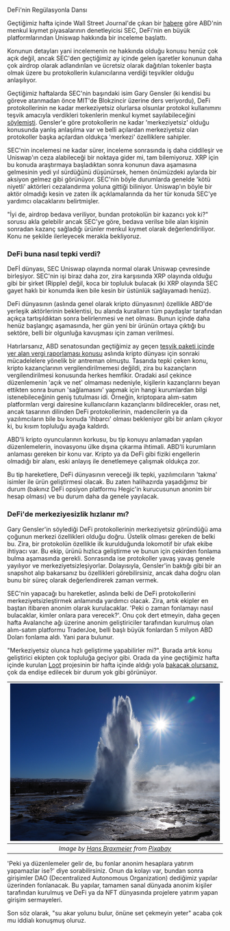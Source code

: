 DeFi'nin Regülasyonla Dansı

Geçtiğimiz hafta içinde Wall Street Journal'de çıkan bir [habere](https://www.wsj.com/articles/regulators-investigate-crypto-exchange-developer-uniswap-labs-11630666800) göre ABD'nin menkul kıymet piyasalarının denetleyicisi SEC, DeFi'nin en büyük platformlarından Uniswap hakkında bir inceleme başlattı. 

Konunun detayları yani incelemenin ne hakkında olduğu konusu henüz çok açık değil, ancak SEC'den geçtiğimiz ay içinde gelen işaretler konunun daha çok airdrop olarak adlandırılan ve ücretsiz olarak dağıtılan tokenler başta olmak üzere bu protokollerin kulanıcılarına verdiği teşvikler olduğu anlaşılıyor. 

Geçtiğimiz haftalarda SEC'nin başındaki isim Gary Gensler (ki kendisi bu göreve atanmadan önce MIT'de Blokzincir üzerine ders veriyordu), DeFi protokollerinin ne kadar merkeziyetsiz olurlarsa olsunlar protokol kullanımını teşvik amacıyla verdikleri tokenlerin menkul kıymet sayılabileceğini [söylemişti](https://www.theblockcrypto.com/linked/115016/defi-projects-regulation-sec-chairman-gensler). Gensler'e göre protokollerin ne kadar 'merkeziyetsiz' olduğu konusunda yanlış anlaşılma var ve belli açılardan merkeziyetsiz olan protokoller başka açılardan oldukça 'merkezi' özelliklere sahipler. 

SEC'nin incelemesi ne kadar sürer, inceleme sonrasında iş daha ciddileşir ve Uniswap'ın ceza alabileceği bir noktaya gider mi, tam bilemiyoruz. XRP için bu konuda araştırmaya başladıktan sonra konunun dava aşamasına gelmesinin yedi yıl sürdüğünü düşünürsek, hemen önümüzdeki aylarda bir aksiyon gelmez gibi görünüyor. SEC'nin böyle durumlarda genelde 'kötü niyetli' aktörleri cezalandırma yoluna gittiği biliniyor. Uniswap'ın böyle bir aktör olmadığı kesin ve zaten ilk açıklamalarında da her tür konuda SEC'ye yardımcı olacaklarını belirtmişler. 

"İyi de, airdrop bedava veriliyor, bundan protokolün bir kazancı yok ki?" sorusu akla gelebilir ancak SEC'ye göre, bedava verilse bile alan kişinin sonradan kazanç sağladığı ürünler menkul kıymet olarak değerlendiriliyor. Konu ne şekilde ilerleyecek merakla bekliyoruz. 

### DeFi buna nasıl tepki verdi?

DeFİ dünyası, SEC Uniswap olayında normal olarak Uniswap çevresinde birleşiyor. SEC'nin işi biraz daha zor, zira karşısında XRP olayında olduğu gibi bir şirket (Ripple) değil, koca bir topluluk bulacak (ki XRP olayında SEC gayet haklı bir konumda iken bile kesin bir üstünlük sağlayamadı henüz). 

DeFi dünyasının (aslında genel olarak kripto dünyasının) özellikle ABD'de yerleşik aktörlerinin beklentisi, bu alanda kuralların tüm paydaşlar tarafından açıkça tartışıldıktan sonra belirlenmesi ve net olması. Bunun içinde daha henüz başlangıç aşamasında, her gün yeni bir ürünün ortaya çıktığı bu sektöre, belli bir olgunluğa kavuşması için zaman verilmesi. 

Hatırlarsanız, ABD senatosundan geçtiğimiz ay geçen [teşvik paketi içinde yer alan vergi raporlaması konusu](https://www.cnbc.com/2021/08/11/crypto-lawmakers-fought-over-the-infrastructure-bill-heres-whats-next.html) aslında kripto dünyası için sonraki mücadelelere yönelik bir antreman olmuştu. Tasarıda tepki çeken konu, kripto kazançlarının vergilendirilmemesi değildi, zira bu kazançların vergilendirilmesi konusunda herkes hemfikir. Oradaki asıl çekince  düzenlemenin 'açık ve net' olmaması nedeniyle, kişilerin kazançlarını beyan ettikten sonra bunun 'sağlamasını' yapmak için hangi kurumlardan bilgi istenebileceğinin geniş tutulması idi. Örneğin, kriptopara alım-satım platformları vergi dairesine kullanıcıların kazançlarını bildirecekler, orası net, ancak tasarının dilinden DeFi protokollerinin, madencilerin ya da yazılımcıların bile bu konuda 'ihbarcı' olması bekleniyor gibi bir anlam çıkıyor ki, bu kısım topluluğu ayağa kaldırdı. 

ABD'li kripto oyuncularının korkusu, bu tip konuyu anlamadan yapılan düzenlemelerin, inovasyonu ülke dışına çıkarma ihtimali. ABD'li kurumların anlaması gereken bir konu var. Kripto ya da DeFi gibi fiziki engellerin olmadığı bir alanı, eski anlayış ile denetlemeye çalışmak oldukça zor. 

Bu tip hareketlere, DeFi dünyasının vereceği ilk tepki, yazılımcıların 'takma' isimler ile ürün geliştirmesi olacak. Bu zaten halihazırda yaşadığımız bir durum (bakınız DeFi opsiyon platformu Hegic'in kurucusunun anonim bir hesap olması) ve bu durum daha da genele yayılacak. 

### DeFi'de merkeziyesizlik hızlanır mı?
Gary Gensler'in söylediği DeFi protokollerinin merkeziyetsiz göründüğü ama çoğunun merkezi özellikleri olduğu doğru. Üstelik olması gereken de belki bu. Zira, bir protokolün özellikle ilk kurulduğunda lokomotif bir ufak ekibe ihtiyacı var. Bu ekip, ürünü hızlıca geliştirme ve bunun için çekirden fonlama bulma aşamasında gerekli. Sonrasında ise protokoller yavaş yavaş genele yayılıyor ve merkeziyetsizleşiyorlar. Dolayısıyla, Gensler'in baktığı gibi bir an snapshot alıp bakarsanız bu özellikleri görebilirsiniz, ancak daha doğru olan bunu bir süreç olarak değerlendirerek zaman vermek. 

SEC'nin yapacağı bu hareketler, aslında belki de DeFi protokollerini merkeziyetsizleştirmek anlamında yardımcı olacak. Zira, artık ekipler en baştan itibaren anonim olarak kurulacaklar. 'Peki o zaman fonlamayı nasıl bulacaklar, kimler onlara para verecek?'. Onu çok dert etmeyin, daha geçen hafta Avalanche ağı üzerine anonim geliştiriciler tarafından kurulmuş olan alım-satım platformu TraderJoe, belli başlı büyük fonlardan 5 milyon ABD Doları fonlama aldı. Yani para bulunur. 

"Merkeziyetsiz olunca hızlı geliştirme yapabilirler mi?". Burada artık konu geliştirici ekipten çok topluluğa geçiyor gibi. Orada da yine geçtiğimiz hafta içinde kurulan [Loot](https://www.lootproject.com/) projesinin bir hafta içinde aldığı yola [bakacak olursanız](https://techcrunch.com/2021/09/03/loot-games-the-crypto-world/), çok da endişe edilecek bir durum yok gibi görünüyor. 

| ![geyser](/assets/geyser-3242005_800.jpg)|
|:--:| 
| *Image by [Hans Braxmeier](https://pixabay.com/users/hans-2/) from [Pixabay](https://pixabay.com/)*|

'Peki ya düzenlemeler gelir de, bu fonlar anonim hesaplara yatırım yapamazlar ise?' diye sorabilirsiniz. Onun da kolayı var, bundan sonra girişimler DAO (Decentralized Autonomous Organization) dediğimiz yapılar üzerinden fonlanacak. Bu yapılar, tamamen sanal dünyada anonim kişiler tarafından kurulmuş ve DeFi ya da NFT dünyasında projelere yatırım yapan girişim sermayeleri. 

Son söz olarak, "su akar yolunu bulur, önüne set çekmeyin yeter" acaba çok mu iddialı konuşmuş oluruz. 
